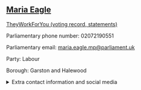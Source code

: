 ## <a href="https://members.parliament.uk/member/483/contact">Maria Eagle</a>

<a href="https://www.theyworkforyou.com/mp/10183/maria_eagle/garston_and_halewood">TheyWorkForYou (voting record, statements)</a> 

Parliamentary phone number: 02072190551 

Parliamentary email: maria.eagle.mp@parliament.uk 

Party: Labour 

Borough: Garston and Halewood 

<details><summary>Extra contact information and social media</summary> 
<li>Website: https://www.mariaeagle.co.uk/</li>
<li>Twitter: https://twitter.com/meaglemp</li>
<li>Constituency office phone number: 01514481167</li>
<li>Constituency office email:</li>
<li>Facebook:</li>
<li>Instagram:</li>
<li>Youtube:</li>
<li>Linkedin:</li>
<li>Government department phone number:</li>
<li>Government department email:</li>
<li>Threads:</li>
<li>Party office phone number:</li>
<li>Party office email:</li>
<li>Tiktok:</li>
</details>